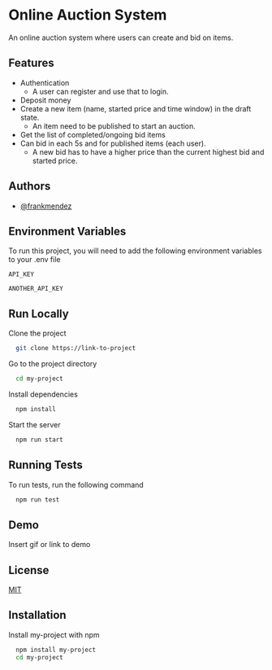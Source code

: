 # Online Auction System

An online auction system where users can create and bid on items.

## Features

- Authentication
  - A user can register and use that to login.
- Deposit money
- Create a new item (name, started price and time window) in the draft state.
  - An item need to be published to start an auction.
- Get the list of completed/ongoing bid items
- Can bid in each 5s and for published items (each user).
  - A new bid has to have a higher price than the current highest bid and started price.

## Authors

- [@frankmendez](https://github.com/frank-mendez)

## Environment Variables

To run this project, you will need to add the following environment variables to your .env file

`API_KEY`

`ANOTHER_API_KEY`

## Run Locally

Clone the project

```bash
  git clone https://link-to-project
```

Go to the project directory

```bash
  cd my-project
```

Install dependencies

```bash
  npm install
```

Start the server

```bash
  npm run start
```

## Running Tests

To run tests, run the following command

```bash
  npm run test
```

## Demo

Insert gif or link to demo

## License

[MIT](https://choosealicense.com/licenses/mit/)

## Installation

Install my-project with npm

```bash
  npm install my-project
  cd my-project
```
